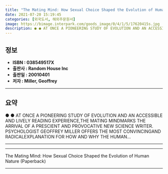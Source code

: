 ```yaml
---
title: "The Mating Mind: How Sexual Choice Shaped the Evolution of Human Nature (Paperback)"
date: 2021-07-20 15:19:45
categories: [외국도서, 해외주문원서]
image: https://bimage.interpark.com/goods_image/0/4/1/5/17620415s.jpg
description: ● ● AT ONCE A PIONEERING STUDY OF EVOLUTION AND AN ACCESSIBLE AND LIVELY READING EXPERIENCE,THE MATING MINDMARKS THE ARRIVAL OF A PRESCIENT AND PROVOCATIVE NE
---
```


## **정보**

- **ISBN : 038549517X**
- **출판사 : Random House Inc**
- **출판일 : 20010401**
- **저자 : Miller, Geoffrey**

------



## **요약**

●  ●  AT ONCE A PIONEERING STUDY OF EVOLUTION AND AN ACCESSIBLE AND LIVELY READING EXPERIENCE,THE MATING MINDMARKS THE ARRIVAL OF A PRESCIENT AND PROVOCATIVE NEW SCIENCE WRITER. PSYCHOLOGIST GEOFFREY MILLER OFFERS THE MOST CONVINCINGAND RADICALEXPLANATION FOR HOW AND WHY THE HUMAN... 

------



------


The Mating Mind: How Sexual Choice Shaped the Evolution of Human Nature (Paperback) 

------


